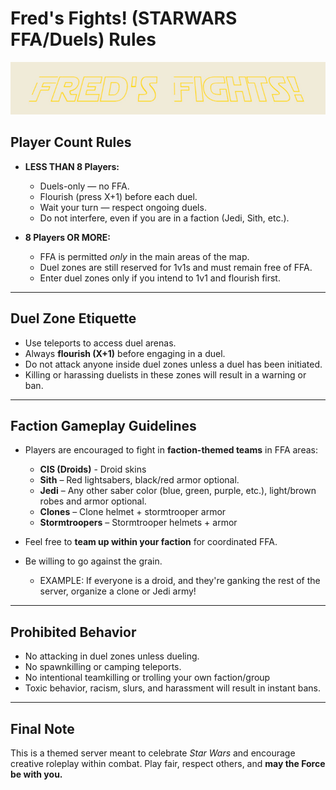 # Fred's Fights! (STARWARS FFA/Duels) Rules
![Fred's SW Logo](https://raw.githubusercontent.com/RobNel12/freds-sw/refs/heads/main/sw-logo.JPG)
## Player Count Rules
- **LESS THAN 8 Players:**  
  - Duels-only — no FFA.   
  - Flourish (press X+1) before each duel.
  - Wait your turn — respect ongoing duels.  
  - Do not interfere, even if you are in a faction (Jedi, Sith, etc.).

- **8 Players OR MORE:**  
  - FFA is permitted *only* in the main areas of the map.  
  - Duel zones are still reserved for 1v1s and must remain free of FFA.  
  - Enter duel zones only if you intend to 1v1 and flourish first.

---

## Duel Zone Etiquette
- Use teleports to access duel arenas.
- Always **flourish (X+1)** before engaging in a duel.
- Do not attack anyone inside duel zones unless a duel has been initiated.
- Killing or harassing duelists in these zones will result in a warning or ban.

---

## Faction Gameplay Guidelines
- Players are encouraged to fight in **faction-themed teams** in FFA areas:
  - **CIS (Droids)** - Droid skins
  - **Sith** – Red lightsabers, black/red armor optional.
  - **Jedi** – Any other saber color (blue, green, purple, etc.), light/brown robes and armor optional.
  - **Clones** – Clone helmet + stormtrooper armor
  - **Stormtroopers** – Stormtrooper helmets + armor

- Feel free to **team up within your faction** for coordinated FFA.
- Be willing to go against the grain.
  - EXAMPLE: If everyone is a droid, and they're ganking the rest of the server, organize a clone or Jedi army!

---

## Prohibited Behavior
- No attacking in duel zones unless dueling.
- No spawnkilling or camping teleports.
- No intentional teamkilling or trolling your own faction/group
- Toxic behavior, racism, slurs, and harassment will result in instant bans.

---


## Final Note
This is a themed server meant to celebrate *Star Wars* and encourage creative roleplay within combat. Play fair, respect others, and **may the Force be with you.**
